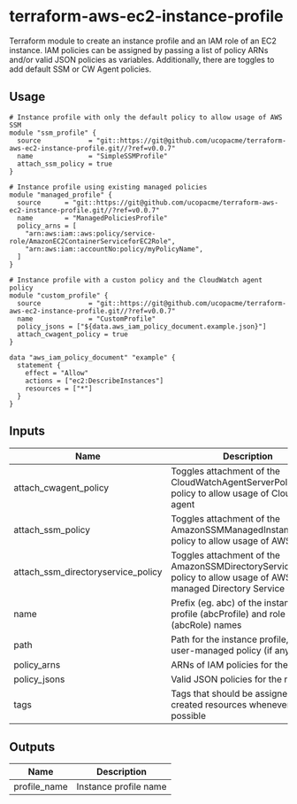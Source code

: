 # terraform-aws-ec2-instance-profile

Terraform module to create an instance profile and an IAM role of an EC2 instance. IAM policies can be assigned by passing a list of policy ARNs and/or valid JSON policies as variables. Additionally, there are toggles to add default SSM or CW Agent policies.

## Usage

```hcl
# Instance profile with only the default policy to allow usage of AWS SSM
module "ssm_profile" {
  source            = "git::https://git@github.com/ucopacme/terraform-aws-ec2-instance-profile.git//?ref=v0.0.7"
  name              = "SimpleSSMProfile"
  attach_ssm_policy = true
}

# Instance profile using existing managed policies
module "managed_profile" {
  source      = "git::https://git@github.com/ucopacme/terraform-aws-ec2-instance-profile.git//?ref=v0.0.7"
  name        = "ManagedPoliciesProfile"
  policy_arns = [
    "arn:aws:iam::aws:policy/service-role/AmazonEC2ContainerServiceforEC2Role",
    "arn:aws:iam::accountNo:policy/myPolicyName",
  ]
}

# Instance profile with a custon policy and the CloudWatch agent policy
module "custom_profile" {
  source            = "git::https://git@github.com/ucopacme/terraform-aws-ec2-instance-profile.git//?ref=v0.0.7"
  name              = "CustomProfile"
  policy_jsons = ["${data.aws_iam_policy_document.example.json}"]
  attach_cwagent_policy = true
}

data "aws_iam_policy_document" "example" {
  statement {
    effect = "Allow"
    actions = ["ec2:DescribeInstances"]
    resources = ["*"]
  }
}
```

## Inputs

| Name | Description | Type | Default | Required |
|------|-------------|:----:|:-----:|:-----:|
| attach\_cwagent\_policy | Toggles attachment of the CloudWatchAgentServerPolicy policy to allow usage of CloudWatch agent | string | `"false"` | no |
| attach\_ssm\_policy | Toggles attachment of the AmazonSSMManagedInstanceCore policy to allow usage of AWS SSM | string | `"false"` | no |
| attach\_ssm\_directoryservice\_policy | Toggles attachment of the AmazonSSMDirectoryServiceAccess policy to allow usage of AWS-managed Directory Service | string | `"false"` | no |
| name | Prefix \(eg. abc\) of the instance profile \(abcProfile\) and role \(abcRole\) names | string | n/a | yes |
| path | Path for the instance profile, role and user-managed policy \(if any\) | string | `"/"` | no |
| policy\_arns | ARNs of IAM policies for the role | list | `[]` | no |
| policy\_jsons | Valid JSON policies for the role | list | `[]` | no |
| tags | Tags that should be assigned to the created resources whenever possible | map | `{}` | no |

## Outputs

| Name | Description |
|------|-------------|
| profile\_name | Instance profile name |




